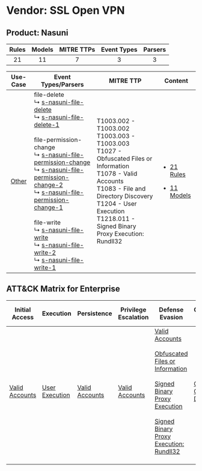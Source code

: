 Vendor: SSL Open VPN
====================
Product: Nasuni
---------------
| Rules | Models | MITRE TTPs | Event Types | Parsers |
|:-----:|:------:|:----------:|:-----------:|:-------:|
|  21   |   11   |     7      |      3      |    3    |

|                Use-Case                | Event Types/Parsers                                                                                                                                                                                                                                                                                                                                                                                                                                                                                                                                                                                                                                                                                                                                                                | MITRE TTP                                                                                                                                                                                                                                        | Content                                                                                                |
|:--------------------------------------:| ---------------------------------------------------------------------------------------------------------------------------------------------------------------------------------------------------------------------------------------------------------------------------------------------------------------------------------------------------------------------------------------------------------------------------------------------------------------------------------------------------------------------------------------------------------------------------------------------------------------------------------------------------------------------------------------------------------------------------------------------------------------------------------- | ------------------------------------------------------------------------------------------------------------------------------------------------------------------------------------------------------------------------------------------------ | ------------------------------------------------------------------------------------------------------ |
| [Other](../../../UseCases/uc_other.md) |  file-delete<br> ↳ [s-nasuni-file-delete](Parsers/parserContent_s-nasuni-file-delete.md)<br> ↳ [s-nasuni-file-delete-1](Parsers/parserContent_s-nasuni-file-delete-1.md)<br><br> file-permission-change<br> ↳ [s-nasuni-file-permission-change](Parsers/parserContent_s-nasuni-file-permission-change.md)<br> ↳ [s-nasuni-file-permission-change-2](Parsers/parserContent_s-nasuni-file-permission-change-2.md)<br> ↳ [s-nasuni-file-permission-change-1](Parsers/parserContent_s-nasuni-file-permission-change-1.md)<br><br> file-write<br> ↳ [s-nasuni-file-write](Parsers/parserContent_s-nasuni-file-write.md)<br> ↳ [s-nasuni-file-write-2](Parsers/parserContent_s-nasuni-file-write-2.md)<br> ↳ [s-nasuni-file-write-1](Parsers/parserContent_s-nasuni-file-write-1.md)<br> | T1003.002 - T1003.002<br>T1003.003 - T1003.003<br>T1027 - Obfuscated Files or Information<br>T1078 - Valid Accounts<br>T1083 - File and Directory Discovery<br>T1204 - User Execution<br>T1218.011 - Signed Binary Proxy Execution: Rundll32<br> | [<ul><li>21 Rules</li></ul><ul><li>11 Models</li></ul>](Rules_Models/r_m_ssl_open_vpn_nasuni_Other.md) |

ATT&CK Matrix for Enterprise
----------------------------
| Initial Access                                                      | Execution                                                           | Persistence                                                         | Privilege Escalation                                                | Defense Evasion                                                                                                                                                                                                                                                                                                                           | Credential Access                                                          | Discovery                                                                         | Lateral Movement | Collection | Command and Control | Exfiltration | Impact |
| ------------------------------------------------------------------- | ------------------------------------------------------------------- | ------------------------------------------------------------------- | ------------------------------------------------------------------- | ----------------------------------------------------------------------------------------------------------------------------------------------------------------------------------------------------------------------------------------------------------------------------------------------------------------------------------------- | -------------------------------------------------------------------------- | --------------------------------------------------------------------------------- | ---------------- | ---------- | ------------------- | ------------ | ------ |
| [Valid Accounts](https://attack.mitre.org/techniques/T1078)<br><br> | [User Execution](https://attack.mitre.org/techniques/T1204)<br><br> | [Valid Accounts](https://attack.mitre.org/techniques/T1078)<br><br> | [Valid Accounts](https://attack.mitre.org/techniques/T1078)<br><br> | [Valid Accounts](https://attack.mitre.org/techniques/T1078)<br><br>[Obfuscated Files or Information](https://attack.mitre.org/techniques/T1027)<br><br>[Signed Binary Proxy Execution](https://attack.mitre.org/techniques/T1218)<br><br>[Signed Binary Proxy Execution: Rundll32](https://attack.mitre.org/techniques/T1218/011)<br><br> | [OS Credential Dumping](https://attack.mitre.org/techniques/T1003)<br><br> | [File and Directory Discovery](https://attack.mitre.org/techniques/T1083)<br><br> |                  |            |                     |              |        |